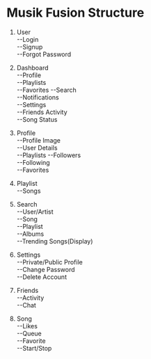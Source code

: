 # Musik Fusion Structure

1. User   
    --Login   
    --Signup   
    --Forgot Password    

2. Dashboard   
    --Profile   
    --Playlists   
    --Favorites
    --Search   
    --Notifications   
    --Settings   
    --Friends Activity   
    --Song Status   

3. Profile   
    --Profile Image   
    --User Details   
    --Playlists
    --Followers   
    --Following   
    --Favorites   

4. Playlist   
    --Songs   

5. Search   
    --User/Artist   
    --Song   
    --Playlist   
    --Albums   
    --Trending Songs(Display)   

6. Settings   
    --Private/Public Profile     
    --Change Password   
    --Delete Account   

7. Friends   
    --Activity   
    --Chat   

8. Song   
    --Likes   
    --Queue   
    --Favorite   
    --Start/Stop   
